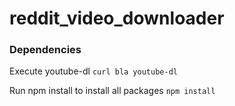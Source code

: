 # reddit_video_downloader

### Dependencies

Execute youtube-dl 
`curl bla youtube-dl`

Run npm install to install all packages
`npm install`
